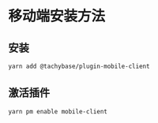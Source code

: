 # 移动端安装方法

## 安装

```bash
yarn add @tachybase/plugin-mobile-client
```

## 激活插件

```bash
yarn pm enable mobile-client
```
